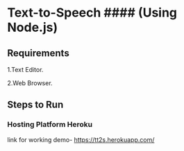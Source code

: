 # Text-to-Speech #### (Using Node.js)
 

## Requirements
1.Text Editor.

2.Web Browser.

## Steps to Run


### Hosting Platform Heroku
link for working demo- https://tt2s.herokuapp.com/
